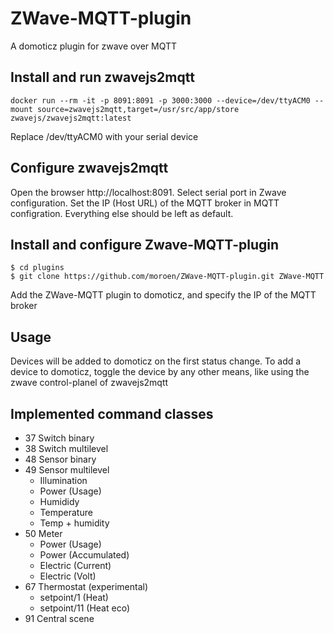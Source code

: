 # ZWave-MQTT-plugin
A domoticz plugin for zwave over MQTT

## Install and run zwavejs2mqtt
```
docker run --rm -it -p 8091:8091 -p 3000:3000 --device=/dev/ttyACM0 --mount source=zwavejs2mqtt,target=/usr/src/app/store zwavejs/zwavejs2mqtt:latest
```
Replace /dev/ttyACM0 with your serial device

## Configure zwavejs2mqtt
Open the browser http://localhost:8091. Select serial port in Zwave configuration. Set the IP (Host URL) of the MQTT broker in MQTT configration. Everything else should be left as default.

## Install and configure Zwave-MQTT-plugin
```
$ cd plugins
$ git clone https://github.com/moroen/ZWave-MQTT-plugin.git ZWave-MQTT
```
Add the ZWave-MQTT plugin to domoticz, and specify the IP of the MQTT broker

## Usage
Devices will be added to domoticz on the first status change. To add a device to domoticz, toggle the device by any other means, like using the zwave control-planel of zwavejs2mqtt

## Implemented command classes
- 37 Switch binary
- 38 Switch multilevel
- 48 Sensor binary
- 49 Sensor multilevel
    - Illumination
    - Power (Usage)
    - Humididy
    - Temperature
    - Temp + humidity
- 50 Meter
    - Power (Usage)
    - Power (Accumulated)
    - Electric (Current)
    - Electric (Volt)
- 67 Thermostat (experimental)
    - setpoint/1 (Heat)
    - setpoint/11 (Heat eco)
- 91 Central scene
